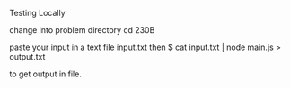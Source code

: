 

Testing Locally

change into problem directory
cd 230B

paste your input in a text file input.txt
then
$ cat input.txt | node main.js > output.txt

to get output in file.